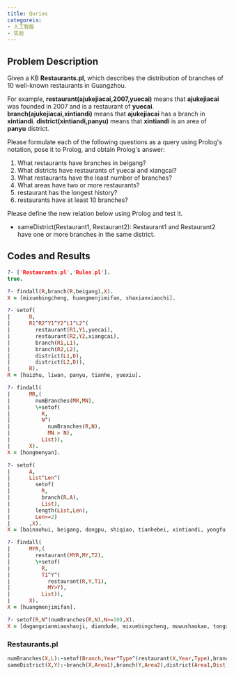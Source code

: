 ```yaml
---
title: Quries
categoreis:
- 人工智能
- 实验
---
```

## Problem Description

Given a KB **Restaurants.pl**, which describes the distribution of branches of 10 well-known restaurants in Guangzhou.

For example, **restaurant(ajukejiacai,2007,yuecai)** means that **ajukejiacai** was founded in 2007 and is a restaurant of **yuecai**. **branch(ajukejiacai,xintiandi)** means that **ajukejiacai** has a branch in **xintiandi**. **district(xintiandi,panyu)** means that **xintiandi** is an area of **panyu** district.

Please formulate each of the following questions as a query using Prolog's notation, pose it to Prolog, and obtain Prolog's answer:

1. What restaurants have branches in beigang?
2. What districts have restaurants of yuecai and xiangcai?
3. What restaurants have the least number of branches?
4. What areas have two or more restaurants?
5. restaurant has the longest history?
6. restaurants have at least 10 branches?

Please define the new relation below using Prolog and test it.

- sameDistrict(Restaurant1, Restaurant2): Restaurant1 and Restaurant2 have one or more branches in the same district.

## Codes and Results

```prolog
?- ['Restaurants.pl','Rules.pl'].
true.

?- findall(R,branch(R,beigang),X).
X = [mixuebingcheng, huangmenjimifan, shaxianxiaochi].

?- setof(
|      D,
|      R1^R2^Y1^Y2^L1^L2^(
|        restaurant(R1,Y1,yuecai),
|        restaurant(R2,Y2,xiangcai),
|        branch(R1,L1),
|        branch(R2,L2),
|        district(L1,D),
|        district(L2,D)),
|      R).
R = [haizhu, liwan, panyu, tianhe, yuexiu].

?- findall(
|      MR,(
|        numBranches(MR,MN),
|        \+setof(
|          R,
|          N^(
|            numBranches(R,N),
|            MN > N),
|          List)),
|      X).
X = [hongmenyan].

?- setof(
|      A,
|      List^Len^(
|        setof(
|          R,
|          branch(R,A),
|          List),
|        length(List,Len),
|        Len>=2)
|      ,X).
X = [bainaohui, beigang, dongpu, shiqiao, tianhebei, xintiandi, yongfu, yuancun].

?- findall(
|      MYR,(
|        restaurant(MYR,MY,T2),
|        \+setof(
|          R,
|          T1^Y^(
|            restaurant(R,Y,T1),
|            MY>Y),
|          List)),
|      X).
X = [huangmenjimifan].

?- setof(R,N^(numBranches(R,N),N>=10),X).
X = [dagangxianmiaoshaoji, diandude, mixuebingcheng, muwushaokao, tongxianghui].
```

### Restaurants.pl

```prolog
numBranches(X,L):-setof(Branch,Year^Type^(restaurant(X,Year,Type),branch(X,Branch)),Z),length(Z,L).
sameDistrict(X,Y):-branch(X,Area1),branch(Y,Area2),district(Area1,Dist),district(Area2,Dist).
```
